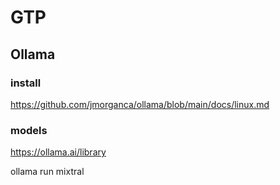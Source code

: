# GTP

## Ollama
### install
https://github.com/jmorganca/ollama/blob/main/docs/linux.md
### models
https://ollama.ai/library  

ollama run mixtral
